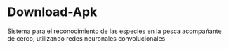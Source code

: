 # Download-Apk
Sistema para el reconocimiento de las especies en la pesca acompañante de cerco, utilizando redes neuronales convolucionales 
